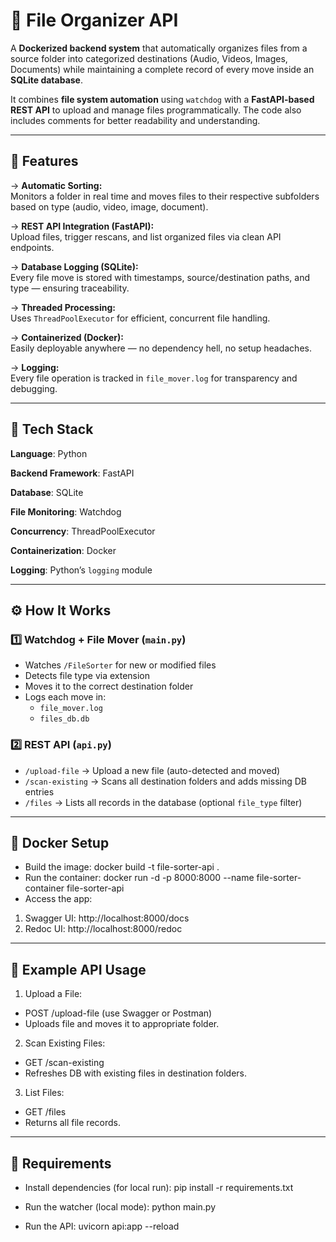 # 🧠 File Organizer API

A **Dockerized backend system** that automatically organizes files from a source folder into categorized destinations (Audio, Videos, Images, Documents) while maintaining a complete record of every move inside an **SQLite database**.

It combines **file system automation** using `watchdog` with a **FastAPI-based REST API** to upload and manage files programmatically.
The code also includes comments for better readability and understanding.

---

## 🚀 Features

-> **Automatic Sorting:**  
Monitors a folder in real time and moves files to their respective subfolders based on type (audio, video, image, document).

-> **REST API Integration (FastAPI):**  
Upload files, trigger rescans, and list organized files via clean API endpoints.

-> **Database Logging (SQLite):**  
Every file move is stored with timestamps, source/destination paths, and type — ensuring traceability.

-> **Threaded Processing:**  
Uses `ThreadPoolExecutor` for efficient, concurrent file handling.

-> **Containerized (Docker):**  
Easily deployable anywhere — no dependency hell, no setup headaches.

-> **Logging:**  
Every file operation is tracked in `file_mover.log` for transparency and debugging.

---

## 🧩 Tech Stack


**Language**: Python 

**Backend Framework**: FastAPI 

**Database**: SQLite 

**File Monitoring**: Watchdog 

**Concurrency**: ThreadPoolExecutor 

**Containerization**: Docker 

**Logging**: Python’s `logging` module 

---

## ⚙️ How It Works

### 1️⃣ Watchdog + File Mover (`main.py`)
- Watches `/FileSorter` for new or modified files  
- Detects file type via extension  
- Moves it to the correct destination folder  
- Logs each move in:
  - `file_mover.log`
  - `files_db.db`

### 2️⃣ REST API (`api.py`)
- `/upload-file` → Upload a new file (auto-detected and moved)  
- `/scan-existing` → Scans all destination folders and adds missing DB entries  
- `/files` → Lists all records in the database (optional `file_type` filter)  

---

## 🐳 Docker Setup

- Build the image: docker build -t file-sorter-api .
- Run the container: docker run -d -p 8000:8000 --name file-sorter-container file-sorter-api
- Access the app:

1) Swagger UI: http://localhost:8000/docs
2) Redoc UI: http://localhost:8000/redoc

---

## 🧪 Example API Usage

1. Upload a File:
- POST /upload-file (use Swagger or Postman)
- Uploads file and moves it to appropriate folder.

2. Scan Existing Files:
- GET /scan-existing
- Refreshes DB with existing files in destination folders.

3. List Files:
- GET /files
- Returns all file records.

---

## 🧰 Requirements

- Install dependencies (for local run): pip install -r requirements.txt

- Run the watcher (local mode): python main.py

- Run the API: uvicorn api:app --reload

